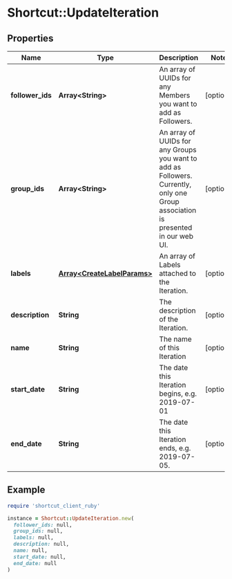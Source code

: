 # Shortcut::UpdateIteration

## Properties

| Name | Type | Description | Notes |
| ---- | ---- | ----------- | ----- |
| **follower_ids** | **Array&lt;String&gt;** | An array of UUIDs for any Members you want to add as Followers. | [optional] |
| **group_ids** | **Array&lt;String&gt;** | An array of UUIDs for any Groups you want to add as Followers. Currently, only one Group association is presented in our web UI. | [optional] |
| **labels** | [**Array&lt;CreateLabelParams&gt;**](CreateLabelParams.md) | An array of Labels attached to the Iteration. | [optional] |
| **description** | **String** | The description of the Iteration. | [optional] |
| **name** | **String** | The name of this Iteration | [optional] |
| **start_date** | **String** | The date this Iteration begins, e.g. 2019-07-01 | [optional] |
| **end_date** | **String** | The date this Iteration ends, e.g. 2019-07-05. | [optional] |

## Example

```ruby
require 'shortcut_client_ruby'

instance = Shortcut::UpdateIteration.new(
  follower_ids: null,
  group_ids: null,
  labels: null,
  description: null,
  name: null,
  start_date: null,
  end_date: null
)
```

